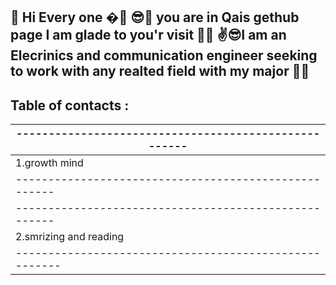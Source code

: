  🙌 Hi Every one �🤳
😎👀 you are in Qais gethub page I am glade to you'r visit 🐱‍💻
✌😎I am an Elecrinics and communication engineer seeking to work with any realted field with my major 🐱‍🚀
------------------------
Table of contacts :
------------------------


|-----------------------------------------------------|
|-----------------------------------------------------|
|1.growth mind             |  [growth mind](https://qaisalshorman.github.io/Read-Me/growth-mind)|
|-----------------------------------------------------|
|-----------------------------------------------------|
|2.smrizing and reading    | [smrizing and reading ](https://qaisalshorman.github.io/Read-Me/reading%20note)|
|------------------------------------------------------                          |

